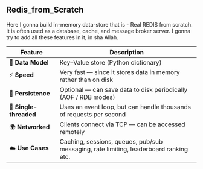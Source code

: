 ## Redis_from_Scratch
Here I gonna build in-memory data-store that is - Real REDIS from scratch. It is often used as a database, cache, and message broker server. 
I gonna try to add all these features in it, in sha Allah.

| Feature                | Description                                                                            |
| ---------------------- | -------------------------------------------------------------------------------------- |
| 🧩 **Data Model**      | Key–Value store (Python dictionary)                                                    |
| ⚡ **Speed**            | Very fast — since it stores data in memory rather than on disk                         |
| 💾 **Persistence**     | Optional — can save data to disk periodically (AOF / RDB modes)                        |
| 🧵 **Single-threaded** | Uses an event loop, but can handle thousands of requests per second                    |
| 🌍 **Networked**       | Clients connect via TCP — can be accessed remotely                                     |
| ☁️ **Use Cases**       | Caching, sessions, queues, pub/sub messaging, rate limiting, leaderboard ranking etc.  |

